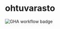 # ohtuvarasto

![GHA workflow badge](https://github.com/Pronom8/ohtuvarasto/workflows/<CI>/badge.svg)
